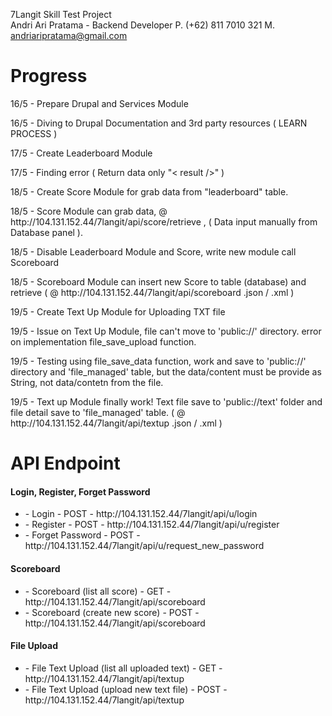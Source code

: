 7Langit Skill Test Project
<br>
Andri Ari Pratama - Backend Developer
P. (+62) 811 7010 321
M. andriaripratama@gmail.com

Progress
========
<p>16/5 - Prepare Drupal and Services Module</p>
<p>16/5 - Diving to Drupal Documentation and 3rd party resources ( LEARN PROCESS )</p>
<p>17/5 - Create Leaderboard Module</p>
<p>17/5 - Finding error ( Return data only "< result />" )</p>
<p>18/5 - Create Score Module for grab data from "leaderboard" table.</p>
<p>18/5 - Score Module can grab data, @ http://104.131.152.44/7langit/api/score/retrieve , ( Data input manually from Database panel ).</p>
<p>18/5 - Disable Leaderboard Module and Score, write new module call Scoreboard </p>
<p>18/5 - Scoreboard Module can insert new Score to table (database) and retrieve ( @ http://104.131.152.44/7langit/api/scoreboard .json / .xml )</p>
<p>19/5 - Create Text Up Module for Uploading TXT file</p>
<p>19/5 - Issue on Text Up Module, file can't move to 'public://' directory. error on implementation file_save_upload function.</p>
<p>19/5 - Testing using file_save_data function, work and save to 'public://' directory and 'file_managed' table, but the data/content must be provide as String, not data/contetn from the file.</p>
<p>19/5 - Text up Module finally work! Text file save to 'public://text' folder and file detail save to 'file_managed' table. ( @ http://104.131.152.44/7langit/api/textup .json / .xml )</p>

API Endpoint
============

<h4>Login, Register, Forget Password</h4>
<ul>
	<li>- Login - POST - http://104.131.152.44/7langit/api/u/login</li>
	<li>- Register - POST - http://104.131.152.44/7langit/api/u/register</li>
	<li>- Forget Password - POST - http://104.131.152.44/7langit/api/u/request_new_password</li>
</ul>
<h4>Scoreboard</h4>
<ul>
	<li>- Scoreboard (list all score) - GET - http://104.131.152.44/7langit/api/scoreboard</li>
	<li>- Scoreboard (create new score) - POST - http://104.131.152.44/7langit/api/scoreboard</li>
</ul>
<h4>File Upload</h4>
<ul>
	<li>- File Text Upload (list all uploaded text) - GET - http://104.131.152.44/7langit/api/textup</li>
	<li>- File Text Upload (upload new text file) - POST - http://104.131.152.44/7langit/api/textup</li>
</ul>